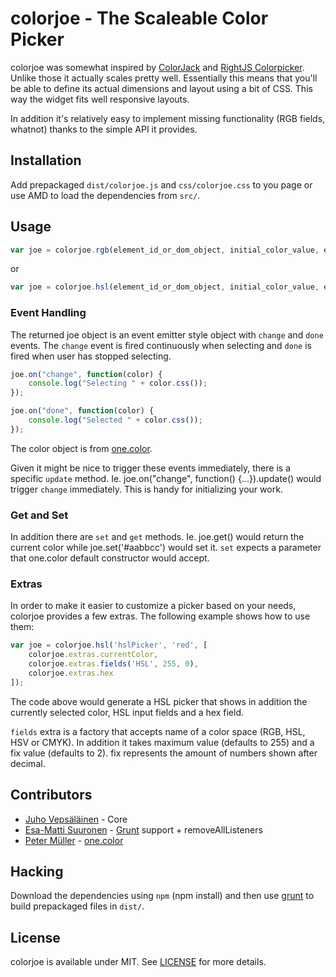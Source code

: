 # colorjoe - The Scaleable Color Picker

colorjoe was somewhat inspired by
[ColorJack](http://www.dynamicdrive.com/dynamicindex11/colorjack/index.htm) and
[RightJS Colorpicker](http://rightjs.org/ui/colorpicker). Unlike those it
actually scales pretty well. Essentially this means that you'll be able to
define its actual dimensions and layout using a bit of CSS. This way the widget
fits well responsive layouts.

In addition it's relatively easy to implement missing functionality (RGB fields,
whatnot) thanks to the simple API it provides.

## Installation

Add prepackaged `dist/colorjoe.js` and `css/colorjoe.css` to you page or use AMD to load
the dependencies from `src/`.

## Usage

```javascript
var joe = colorjoe.rgb(element_id_or_dom_object, initial_color_value, extras);
```

or

```javascript
var joe = colorjoe.hsl(element_id_or_dom_object, initial_color_value, extras);
```

### Event Handling

The returned joe object is an event emitter style object with `change` and
`done` events. The `change` event is fired continuously when selecting and
`done` is fired when user has stopped selecting.


```javascript
joe.on("change", function(color) {
    console.log("Selecting " + color.css());
});

joe.on("done", function(color) {
    console.log("Selected " + color.css());
});
```

The color object is from [one.color](https://github.com/One-com/one-color).

Given it might be nice to trigger these events immediately, there is a specific
`update` method. Ie. joe.on("change", function() {...}).update() would trigger
`change` immediately. This is handy for initializing your work.

### Get and Set

In addition there are `set` and `get` methods. Ie. joe.get() would return the
current color while joe.set('#aabbcc') would set it. `set` expects a parameter
that one.color default constructor would accept.

### Extras

In order to make it easier to customize a picker based on your needs, colorjoe
provides a few extras. The following example shows how to use them:

```javascript
var joe = colorjoe.hsl('hslPicker', 'red', [
    colorjoe.extras.currentColor,
    colorjoe.extras.fields('HSL', 255, 0),
    colorjoe.extras.hex
]);
```

The code above would generate a HSL picker that shows in addition the currently
selected color, HSL input fields and a hex field.

`fields` extra is a factory that accepts name of a color space (RGB, HSL, HSV
or CMYK). In addition it takes maximum value (defaults to 255) and a fix value
(defaults to 2). fix represents the amount of numbers shown after decimal.

## Contributors

* [Juho Vepsäläinen](https://github.com/bebraw) - Core
* [Esa-Matti Suuronen](https://github.com/epeli) -
  [Grunt](https://github.com/cowboy/grunt) support + removeAllListeners
* [Peter Müller](https://github.com/Munter) -
  [one.color](https://github.com/One-com/one-color)

## Hacking

Download the dependencies using `npm` (npm install) and then use [grunt](http://gruntjs.com/) to build prepackaged files in `dist/`.

## License

colorjoe is available under MIT. See [LICENSE](https://github.com/bebraw/colorjoe/blob/master/LICENSE) for more details.

